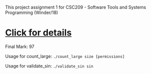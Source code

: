 This project assignment 1 for CSC209 - Software Tools and Systems Programming (Winder/18)
# [Click for details](https://archive.is/899pF)
Final Mark: 97

Usage for count_large: `./count_large size [permissions]`

Usage for validate_sin: `./validate_sin sin`
